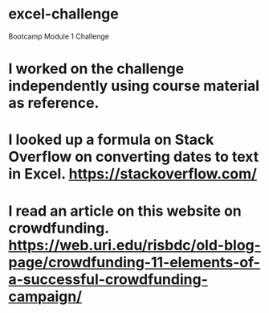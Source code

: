 # excel-challenge
Bootcamp Module 1 Challenge
# I worked on the challenge independently using course material as reference.
# I looked up a formula on Stack Overflow on converting dates to text in Excel. https://stackoverflow.com/
# I read an article on this website on crowdfunding. https://web.uri.edu/risbdc/old-blog-page/crowdfunding-11-elements-of-a-successful-crowdfunding-campaign/
